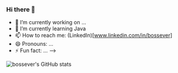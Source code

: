 ### Hi there 👋

- 🔭 I’m currently working on ...
- 🌱 I’m currently learning Java
- 📫 How to reach me: (LinkedIn)[www.linkedin.com/in/bossever] 
- 😄 Pronouns: ...
- ⚡ Fun fact: ...
-->

![bossever's GitHub stats](https://github-readme-stats.vercel.app/api?username=bossever)
